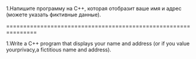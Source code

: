 
1.Напишите программу на С++, которая отобразит ваше имя и адрес
(можете указать фиктивные данные).

===============================================================

1.Write a C++ program that displays your name and address 
(or if you value yourprivacy,a fictitious name and address).
